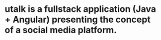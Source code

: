 # utalk is a fullstack application (Java + Angular) presenting the concept of a social media platform.
